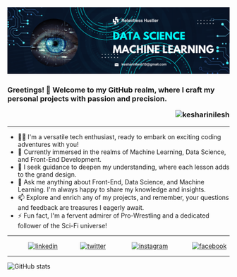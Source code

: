 
<img src="Banner.png" alt="Banner"/> 

### Greetings! 👋 Welcome to my GitHub realm, where I craft my personal projects with passion and precision. <p align="right"> <img src="https://komarev.com/ghpvc/?username=Kesharinilesh&label=Profile%20views&color=0e75b6&style=flat" alt="kesharinilesh" /> </p>
- - -

- 👨‍💻 I'm a versatile tech enthusiast, ready to embark on exciting coding adventures with you! 
- 🔭 Currently immersed in the realms of Machine Learning, Data Science, and Front-End Development.
- 👯 I seek guidance to deepen my understanding, where each lesson adds to the grand design. 
- 🧠 Ask me anything about Front-End, Data Science, and Machine Learning. I'm always happy to share my knowledge and insights.
- 📫 Explore and enrich any of my projects, and remember, your questions and feedback are treasures I eagerly await.
- ⚡ Fun fact, I'm a fervent admirer of Pro-Wrestling and a dedicated follower of the Sci-Fi universe!
- - -
&nbsp;&nbsp;&nbsp;&nbsp;&nbsp;&nbsp;&nbsp;&nbsp;&nbsp;&nbsp;&nbsp;
[<img src='https://cdn.jsdelivr.net/npm/simple-icons@3.0.1/icons/linkedin.svg' alt='linkedin' height='40'>](https://www.linkedin.com/in/nileshkeshari/) &nbsp;&nbsp;&nbsp;&nbsp;&nbsp;&nbsp;&nbsp;&nbsp;&nbsp;&nbsp;&nbsp;
[<img src='https://cdn.jsdelivr.net/npm/simple-icons@3.0.1/icons/twitter.svg' alt='twitter' height='40'>](https://twitter.com/iamnilesh_13) &nbsp;
&nbsp;&nbsp;&nbsp;&nbsp;&nbsp;&nbsp;&nbsp;&nbsp;&nbsp;&nbsp;&nbsp;
[<img src='https://cdn.jsdelivr.net/npm/simple-icons@3.0.1/icons/instagram.svg' alt='instagram' height='40'>](https://www.instagram.com/enigmatic._.star/) &nbsp;&nbsp;&nbsp;&nbsp;&nbsp;&nbsp;&nbsp;&nbsp;&nbsp;&nbsp;&nbsp;&nbsp;
[<img src='https://cdn.jsdelivr.net/npm/simple-icons@3.0.1/icons/facebook.svg' alt='facebook' height='40'>](https://www.facebook.com/nilesh.keshari.750) 
- - -
![GitHub stats](https://github-readme-stats.vercel.app/api?username=kesharinilesh&show_icons=true)
